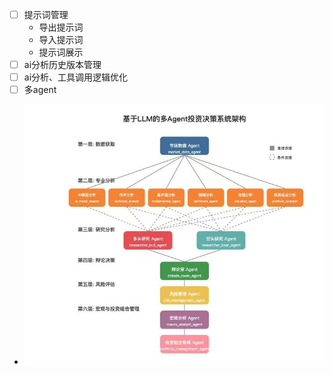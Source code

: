 
- [ ] 提示词管理
  - 导出提示词
  - 导入提示词
  - 提示词展示
- [ ] ai分析历史版本管理
- [ ] ai分析、工具调用逻辑优化
- [ ] 多agent
- ![img_1.png](picture/multi-agent.png)
